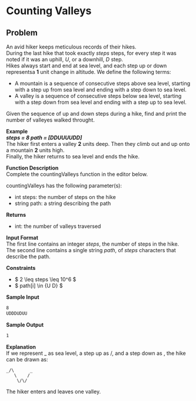 # Counting Valleys

## Problem
An avid hiker keeps meticulous records of their hikes.  
During the last hike that took exactly *steps* steps, for every step it was noted if it was an uphill, *U*, or a downhill, *D* step.  
Hikes always start and end at sea level, and each step up or down representsa **1** unit change in altitude. We define the following terms:

- A mountain is a sequence of consecutive steps above sea level, starting with a step up from sea level and ending with a step down to sea level.
- A valley is a sequence of consecutive steps below sea level, starting with a step down from sea level and ending with a step up to sea level.

Given the sequence of up and down steps during a hike, find and print the number of valleyes walked throught.

**Example**  
***steps = 8 path = [DDUUUUDD]***  
The hiker first enters a valley **2** units deep. Then they climb out and up onto a mountain **2** units high.  
Finally, the hiker returns to sea level and ends the hike.

**Function Description**  
Complete the countingValleys function in the editor below.

countingValleys has the following parameter(s):
- int steps: the number of steps on the hike
- string path: a string describing the path

**Returns**
- int: the number of valleys traversed

**Input Format**  
The first line contains an integer $steps$, the number of steps in the hike.  
The second line contains a single string $path$, of $steps$ characters that describe the path.

**Constraints**
- $ 2 \leq steps \leq 10^6 $
- $ path[i] \in \{U D\} $

**Sample Input**
``` bash
8
UDDDUDUU
```

**Sample Output**
``` bash
1
```

**Explanation**  
If we represent _ as sea level, a step up as /, and a step down as \, the hike can be drawn as:
```
_/\      _
   \    /
    \/\/
```
The hiker enters and leaves one valley.